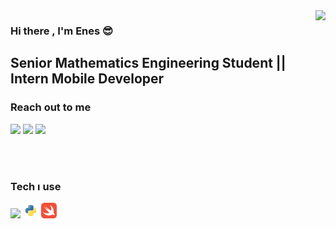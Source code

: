 <img src="https://media.giphy.com/media/26ghbWoXv3G6ypo8o/giphy.gif" align="right" with ="400" height = "250">

### Hi there , I'm Enes :sunglasses:

## Senior Mathematics Engineering Student || Intern Mobile Developer


### Reach out to me


[<img  width="22" src="https://unpkg.com/simple-icons@v7/icons/likedin.svg" alignt="left" />][Linkedln]
[<img  width="22" src="https://unpkg.com/simple-icons@v7/icons/twitter.svg" alignt="left" />][Twitter]
[<img  width="22" src="https://unpkg.com/simple-icons@v7/icons/medium.svg" alignt="left" />][Medium]

<br />

<br />

### Tech ı use

<img src="https://camo.githubusercontent.com/d6f943051b3c9ab626a05a4efa0353ac8a6333889c25cd6281dcf0c4df6b380a/68747470733a2f2f73746f726167652e676f6f676c65617069732e636f6d2f636d732d73746f726167652d6275636b65742f63383233653533623361316137623064333661392e706e67">
<img src="https://raw.githubusercontent.com/github/explore/80688e429a7d4ef2fca1e82350fe8e3517d3494d/topics/python/python.png" with = "25" height="25">
<img src="https://raw.githubusercontent.com/github/explore/80688e429a7d4ef2fca1e82350fe8e3517d3494d/topics/swift/swift.png"
with = "25" height="25">






[Linkedln]: https://www.linkedin.com/in/enes-yıldırım-24719a196/
[Twitter]: https://twitter.com/ensyldrm5
[Medium]: https://medium.com/@ensyldrm0
